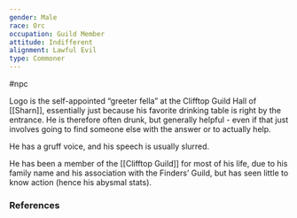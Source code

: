 ```yaml
---
gender: Male
race: Orc
occupation: Guild Member
attitude: Indifferent
alignment: Lawful Evil
type: Commoner
---
```

 #npc 

Logo is the self-appointed “greeter fella” at the Clifftop Guild Hall of [[Sharn]], essentially just because his favorite drinking table is right by the entrance. He is therefore often drunk, but generally helpful - even if that just involves going to find someone else with the answer or to actually help.

He has a gruff voice, and his speech is usually slurred.

He has been a member of the [[Clifftop Guild]] for most of his life, due to his family name and his association with the Finders’ Guild, but has seen little to know action (hence his abysmal stats).

### References
